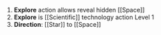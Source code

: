 1. **Explore** action allows reveal hidden [[Space]]
2. **Explore** is [[Scientific]] technology action Level 1
3. **Direction**: [[Star]] to [[Space]]
